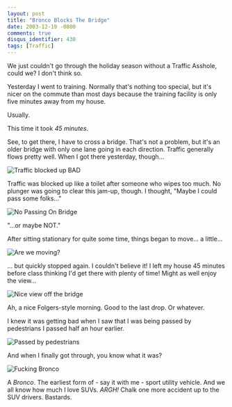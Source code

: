 ```yaml
---
layout: post
title: "Bronco Blocks The Bridge"
date: 2003-12-19 -0800
comments: true
disqus_identifier: 430
tags: [Traffic]
---
```

We just couldn't go through the holiday season without a Traffic
Asshole, could we? I don't think so.
 
 Yesterday I went to training. Normally that's nothing too special, but
it's nicer on the commute than most days because the training facility
is only five minutes away from my house.
 
 Usually.
 
 This time it took *45 minutes*.
 
 See, to get there, I have to cross a bridge. That's not a problem, but
it's an older bridge with only one lane going in each direction. Traffic
generally flows pretty well. When I got there yesterday, though...
 
 ![Traffic blocked up
BAD](https://hyqi8g.blu.livefilestore.com/y2pJfWpigO5X51pYD8UBaplJ91cjgUKyPjzLkU0yZKIv2hqv2QVg4UmM_vfo86IIhbxr_ar8iFWcxZqLTh_eoMuuix13JU5eoUlv0afwrLVR-k/20031219taotw1.jpg?psid=1)
 
 Traffic was blocked up like a toilet after someone who wipes too much.
No plunger was going to clear this jam-up, though. I thought, "Maybe I
could pass some folks..."
 
 ![No Passing On
Bridge](https://hyqi8g.blu.livefilestore.com/y2p6g47ULcTYe-_qpYjRNcAHAVmTQmhVEh1xY4UhViKctmTV-7bEpHt-ZTrv98GZkNvRJ3EZB_gBXQ9x_rzyHrwQ5LvrqEio-VsUwdJR0xTMUw/20031219taotw2.jpg?psid=1)
 
 "...or maybe NOT."
 
 After sitting stationary for quite some time, things began to move... a
little...
 
 ![Are we
moving?](https://hyqi8g.blu.livefilestore.com/y2pKojQofzj_4qH_rBqkOny_sjqC2yFtejYoFseY9pu2Il9bL9-0O098JFpCQa0zTY7FntYKC3iyhCc8QT17HP9y4Z-EpVX-V73ed_tnWT5ur0/20031219taotw3.jpg?psid=1)
 
 ... but quickly stopped again. I couldn't believe it! I left my house
45 minutes before class thinking I'd get there with plenty of time!
Might as well enjoy the view...
 
 ![Nice view off the
bridge](https://hyqi8g.blu.livefilestore.com/y2p13qlhQi1LkdDgLdQ0KtbJ0R4JNsxT9LyOUq5s24w8ZZ_1KwT7QSlG13nXKQ9DdOcl-oPBwLgkE4hgCdVEvJIgy0BtIQyH4rh62jgxTHr1mI/20031219taotw4.jpg?psid=1)
 
 Ah, a nice Folgers-style morning. Good to the last drop. Or whatever.
 
 I knew it was getting bad when I saw that I was being passed by
pedestrians I passed half an hour earlier.
 
 ![Passed by
pedestrians](https://hyqi8g.blu.livefilestore.com/y2pdYAacHL5nlhMARrBdJs7Vo37jCf9X3eNi9uiydI-4YPhsB6WlcFOv8gFaIqOQJaYdtP-kivtvLAhuBJJ16E_2_fRTC27pui4auf-Irvq1VQ/20031219taotw5.jpg?psid=1)
 
 And when I finally got through, you know what it was?
 
 ![Fucking
Bronco](https://hyqi8g.blu.livefilestore.com/y2pth_CFr7heuV7Ia_Cri6LUv1GvuiEDYtXvPePr3_NGIjWlkED22HyqEOm4XlIH-zxRbMHWplPT4r0i93FTJLGTWeMMmxVrZbfiY09n8nTpDo/20031219taotw6.jpg?psid=1)
 
 A *Bronco*. The earliest form of - say it with me - sport utility
vehicle. And we all know how much I love SUVs. *ARGH!* Chalk one more
accident up to the SUV drivers. Bastards.
